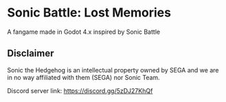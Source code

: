 # Sonic Battle: Lost Memories
A fangame made in Godot 4.x inspired by Sonic Battle

## Disclaimer
Sonic the Hedgehog is an intellectual property owned by SEGA and we are in no way affiliated with them (SEGA) nor Sonic Team.

Discord server link: https://discord.gg/5zDJ27KhQf
